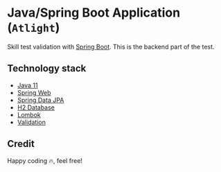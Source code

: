 # Java/Spring Boot Application (`Atlight`)

Skill test validation with [Spring Boot](https://spring.io/projects/spring-boot). This is the backend part of the test.


## Technology stack
* [Java 11](https://jdk.java.net/11/)
* [Spring Web](https://mvnrepository.com/artifact/org.springframework.boot/spring-boot-starter-web)
* [Spring Data JPA](https://mvnrepository.com/artifact/org.springframework.boot/spring-boot-starter-data-jpa)
* [H2 Database](https://mvnrepository.com/artifact/com.h2database/h2)
* [Lombok](https://mvnrepository.com/artifact/org.projectlombok)
* [Validation](https://mvnrepository.com/artifact/org.springframework.boot/spring-boot-starter-validation/2.5.1)

## Credit 
Happy coding 🔥, feel free!
